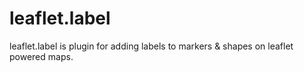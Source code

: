 leaflet.label
=============

leaflet.label is plugin for adding labels to markers &amp; shapes on leaflet powered maps.